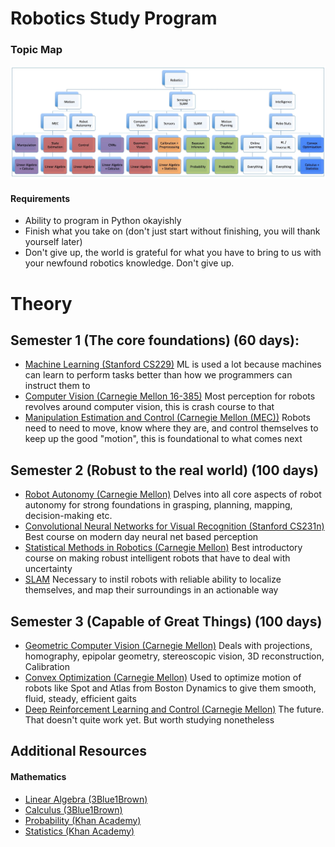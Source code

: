 # Robotics Study Program

### Topic Map
![](images/RoboticsScope.jpg)

#### Requirements
- Ability to program in Python okayishly
- Finish what you take on (don't just start without finishing, you will thank yourself later)
- Don't give up, the world is grateful for what you have to bring to us with your newfound robotics knowledge. Don't give up.

# Theory
## Semester 1 (The core foundations) (60 days):
- [Machine Learning (Stanford CS229)](https://see.stanford.edu/Course/CS229) ML is used a lot because machines can learn to perform tasks better than how we programmers can instruct them to
- [Computer Vision (Carnegie Mellon 16-385)](http://www.cs.cmu.edu/~16385/) Most perception for robots revolves around computer vision, this is crash course to that
- [Manipulation Estimation and Control (Carnegie Mellon (MEC))](https://github.com/lukaeerens93/MEC) Robots need to need to move, know where they are, and control themselves to keep up the good "motion", this is foundational to what comes next

## Semester 2 (Robust to the real world) (100 days)
- [Robot Autonomy (Carnegie Mellon)](https://www.dropbox.com/sh/qj16faks8y4t0jj/AAB5QESVdpy_qsts22J6LkBBa?dl=0) Delves into all core aspects of robot autonomy for strong foundations in grasping, planning, mapping, decision-making etc.
- [Convolutional Neural Networks for Visual Recognition (Stanford CS231n)](http://cs231n.stanford.edu/syllabus.html) Best course on modern day neural net based perception
- [Statistical Methods in Robotics (Carnegie Mellon)](https://www.dropbox.com/sh/fz28miofk05obzm/AAA2IV0LDq4H5e5C-aczPLFza?dl=0) Best introductory course on making robust intelligent robots that have to deal with uncertainty
- [SLAM](https://www.dropbox.com/sh/dv84bg2jubs37qi/AAB6R6rQUCD4dnk-R2-Hq2kIa?dl=0) Necessary to instil robots with reliable ability to localize themselves, and map their surroundings in an actionable way

## Semester 3 (Capable of Great Things) (100 days)
- [Geometric Computer Vision (Carnegie Mellon)](https://www.dropbox.com/sh/dv84bg2jubs37qi/AAB6R6rQUCD4dnk-R2-Hq2kIa?dl=0) Deals with projections, homography, epipolar geometry, stereoscopic vision, 3D reconstruction, Calibration
- [Convex Optimization (Carnegie Mellon)](http://www.stat.cmu.edu/~ryantibs/convexopt/) Used to optimize motion of robots like Spot and Atlas from Boston Dynamics to give them smooth, fluid, steady, efficient gaits
- [Deep Reinforcement Learning and Control (Carnegie Mellon)](http://www.andrew.cmu.edu/course/10-703) The future. That doesn't quite work yet. But worth studying nonetheless



## Additional Resources
#### Mathematics
- [Linear Algebra (3Blue1Brown)](https://www.youtube.com/playlist?list=PLZHQObOWTQDPD3MizzM2xVFitgF8hE_ab)
- [Calculus (3Blue1Brown)](https://www.youtube.com/playlist?list=PLZHQObOWTQDMsr9K-rj53DwVRMYO3t5Yr)
- [Probability (Khan Academy)](https://www.khanacademy.org/math/ap-statistics/probability-ap)
- [Statistics (Khan Academy)](https://www.youtube.com/playlist?list=PL1328115D3D8A2566)
